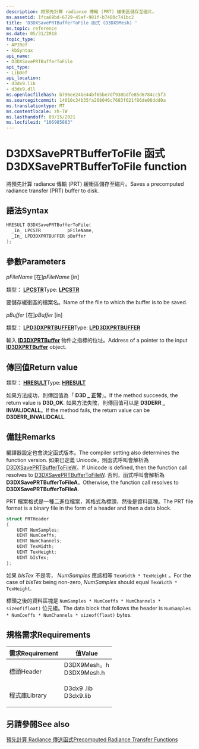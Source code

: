 ```yaml
---
description: 將預先計算 radiance 傳輸 (PRT) 緩衝區儲存至磁片。
ms.assetid: 1fca69bd-6729-45af-981f-b7480c741bc2
title: 'D3DXSavePRTBufferToFile 函式 (D3DX9Mesh) '
ms.topic: reference
ms.date: 05/31/2018
topic_type:
- APIRef
- kbSyntax
api_name:
- D3DXSavePRTBufferToFile
api_type:
- LibDef
api_location:
- d3dx9.lib
- d3dx9.dll
ms.openlocfilehash: b796ee24be44bf65be7df938bdfe85d6784cc5f3
ms.sourcegitcommit: 14010c34b35fa268046c7683f021f86de08ddd0a
ms.translationtype: MT
ms.contentlocale: zh-TW
ms.lasthandoff: 03/15/2021
ms.locfileid: "106985883"
---
```

# <a name="d3dxsaveprtbuffertofile-function"></a><span data-ttu-id="2079e-103">D3DXSavePRTBufferToFile 函式</span><span class="sxs-lookup"><span data-stu-id="2079e-103">D3DXSavePRTBufferToFile function</span></span>

<span data-ttu-id="2079e-104">將預先計算 radiance 傳輸 (PRT) 緩衝區儲存至磁片。</span><span class="sxs-lookup"><span data-stu-id="2079e-104">Saves a precomputed radiance transfer (PRT) buffer to disk.</span></span>

## <a name="syntax"></a><span data-ttu-id="2079e-105">語法</span><span class="sxs-lookup"><span data-stu-id="2079e-105">Syntax</span></span>

```cpp
HRESULT D3DXSavePRTBufferToFile(
  _In_ LPCSTR          pFileName,
  _In_ LPD3DXPRTBUFFER pBuffer
);
```

## <a name="parameters"></a><span data-ttu-id="2079e-106">參數</span><span class="sxs-lookup"><span data-stu-id="2079e-106">Parameters</span></span>

<span data-ttu-id="2079e-107">*pFileName* \[在\]</span><span class="sxs-lookup"><span data-stu-id="2079e-107">*pFileName* \[in\]</span></span>

<span data-ttu-id="2079e-108">類型： **[LPCSTR](../winprog/windows-data-types.md)**</span><span class="sxs-lookup"><span data-stu-id="2079e-108">Type: **[LPCSTR](../winprog/windows-data-types.md)**</span></span>

<span data-ttu-id="2079e-109">要儲存緩衝區的檔案名。</span><span class="sxs-lookup"><span data-stu-id="2079e-109">Name of the file to which the buffer is to be saved.</span></span>

<span data-ttu-id="2079e-110">*pBuffer* \[在\]</span><span class="sxs-lookup"><span data-stu-id="2079e-110">*pBuffer* \[in\]</span></span>

<span data-ttu-id="2079e-111">類型： **[LPD3DXPRTBUFFER](id3dxprtbuffer.md)**</span><span class="sxs-lookup"><span data-stu-id="2079e-111">Type: **[LPD3DXPRTBUFFER](id3dxprtbuffer.md)**</span></span>

<span data-ttu-id="2079e-112">輸入 [**ID3DXPRTBuffer**](id3dxprtbuffer.md) 物件之指標的位址。</span><span class="sxs-lookup"><span data-stu-id="2079e-112">Address of a pointer to the input [**ID3DXPRTBuffer**](id3dxprtbuffer.md) object.</span></span>

## <a name="return-value"></a><span data-ttu-id="2079e-113">傳回值</span><span class="sxs-lookup"><span data-stu-id="2079e-113">Return value</span></span>

<span data-ttu-id="2079e-114">類型： **[HRESULT](../com/structure-of-com-error-codes.md)**</span><span class="sxs-lookup"><span data-stu-id="2079e-114">Type: **[HRESULT](../com/structure-of-com-error-codes.md)**</span></span>

<span data-ttu-id="2079e-115">如果方法成功，則傳回值為「 **D3D \_ 正常**」。</span><span class="sxs-lookup"><span data-stu-id="2079e-115">If the method succeeds, the return value is **D3D\_OK**.</span></span> <span data-ttu-id="2079e-116">如果方法失敗，則傳回值可以是 **D3DERR \_ INVALIDCALL**。</span><span class="sxs-lookup"><span data-stu-id="2079e-116">If the method fails, the return value can be **D3DERR\_INVALIDCALL**.</span></span>

## <a name="remarks"></a><span data-ttu-id="2079e-117">備註</span><span class="sxs-lookup"><span data-stu-id="2079e-117">Remarks</span></span>

<span data-ttu-id="2079e-118">編譯器設定也會決定函式版本。</span><span class="sxs-lookup"><span data-stu-id="2079e-118">The compiler setting also determines the function version.</span></span> <span data-ttu-id="2079e-119">如果已定義 Unicode，則函式呼叫會解析為 [D3DXSavePRTBufferToFileW]()。</span><span class="sxs-lookup"><span data-stu-id="2079e-119">If Unicode is defined, then the function call resolves to [D3DXSavePRTBufferToFileW]().</span></span> <span data-ttu-id="2079e-120">否則，函式呼叫會解析為 **D3DXSavePRTBufferToFileA**。</span><span class="sxs-lookup"><span data-stu-id="2079e-120">Otherwise, the function call resolves to **D3DXSavePRTBufferToFileA**.</span></span>

<span data-ttu-id="2079e-121">PRT 檔案格式是一種二進位檔案，其格式為標頭，然後是資料區塊。</span><span class="sxs-lookup"><span data-stu-id="2079e-121">The PRT file format is a binary file in the form of a header and then a data block.</span></span>

```cpp
struct PRTHeader
{
    UINT NumSamples;
    UINT NumCoeffs;
    UINT NumChannels;
    UINT TexWidth;
    UINT TexHeight;
    UINT bIsTex;
};
```

<span data-ttu-id="2079e-122">如果 *bIsTex* 不是零， *NumSamples* 應該相等 `TexWidth * TexHeight` 。</span><span class="sxs-lookup"><span data-stu-id="2079e-122">For the case of *bIsTex* being non-zero, *NumSamples* should equal `TexWidth * TexHeight`.</span></span>

<span data-ttu-id="2079e-123">標頭之後的資料區塊是 `NumSamples * NumCoeffs * NumChannels * sizeof(float)` 位元組。</span><span class="sxs-lookup"><span data-stu-id="2079e-123">The data block that follows the header is `NumSamples * NumCoeffs * NumChannels * sizeof(float)` bytes.</span></span>

## <a name="requirements"></a><span data-ttu-id="2079e-124">規格需求</span><span class="sxs-lookup"><span data-stu-id="2079e-124">Requirements</span></span>

| <span data-ttu-id="2079e-125">需求</span><span class="sxs-lookup"><span data-stu-id="2079e-125">Requirement</span></span> | <span data-ttu-id="2079e-126">值</span><span class="sxs-lookup"><span data-stu-id="2079e-126">Value</span></span> |
|--------------------|----------------------------------------------------------------------------------------|
| <span data-ttu-id="2079e-127">標頭</span><span class="sxs-lookup"><span data-stu-id="2079e-127">Header</span></span><br/>  | <dl> <span data-ttu-id="2079e-128"><dt>D3DX9Mesh。h</dt></span><span class="sxs-lookup"><span data-stu-id="2079e-128"><dt>D3DX9Mesh.h</dt></span></span> </dl> |
| <span data-ttu-id="2079e-129">程式庫</span><span class="sxs-lookup"><span data-stu-id="2079e-129">Library</span></span><br/> | <dl> <span data-ttu-id="2079e-130"><dt>D3dx9 .lib</dt></span><span class="sxs-lookup"><span data-stu-id="2079e-130"><dt>D3dx9.lib</dt></span></span> </dl>   |

## <a name="see-also"></a><span data-ttu-id="2079e-131">另請參閱</span><span class="sxs-lookup"><span data-stu-id="2079e-131">See also</span></span>

[<span data-ttu-id="2079e-132">預先計算 Radiance 傳送函式</span><span class="sxs-lookup"><span data-stu-id="2079e-132">Precomputed Radiance Transfer Functions</span></span>](dx9-graphics-reference-d3dx-functions-prt.md)
